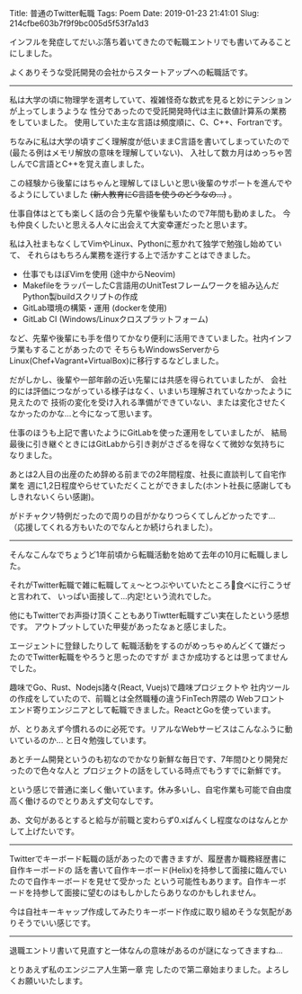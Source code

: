 Title: 普通のTwitter転職
Tags: Poem
Date: 2019-01-23 21:41:01
Slug: 214cfbe603b7f9f9bc005d5f53f7a1d3

インフルを発症してだいぶ落ち着いてきたので転職エントリでも書いてみることにしました。

よくありそうな受託開発の会社からスタートアップへの転職話です。

---

私は大学の頃に物理学を選考していて、複雑怪奇な数式を見ると妙にテンションが上ってしまうような
性分であったので受託開発時代は主に数値計算系の業務をしていました。
使用していた主な言語は頻度順に、C、C++、Fortranです。

ちなみに私は大学の頃すごく理解度が低いままC言語を書いてしまっていたので(最たる例はメモリ解放の意味を理解していない)、
入社して数カ月はめっちゃ苦しんでC言語とC++を覚え直しました。

この経験から後輩にはちゃんと理解してほしいと思い後輩のサポートを進んでやるようにしていました ~~(新人教育にC言語を使うのどうなの...)~~ 。

仕事自体はとても楽しく話の合う先輩や後輩もいたので7年間も勤めました。
今も仲良くしたいと思える人々に出会えて大変幸運だったと思います。

私は入社まもなくしてVimやLinux、Pythonに惹かれて独学で勉強し始めていて、
それらはもちろん業務を遂行する上で活かすことはできました。

- 仕事でもほぼVimを使用 (途中からNeovim)
- MakefileをラッパーしたC言語用のUnitTestフレームワークを組み込んだPython製buildスクリプトの作成
- GitLab環境の構築・運用 (dockerを使用)
- GitLab CI (Windows/Linuxクロスプラットフォーム)

など、先輩や後輩にも手を借りてかなり便利に活用できていました。社内インフラ業もすることがあったので
そちらもWindowsServerからLinux(Chef+Vagrant+VirtualBox)に移行するなどしました。

だがしかし、後輩や一部年齢の近い先輩には共感を得られていましたが、
会社的には評価につながっている様子はなく、いまいち理解されていなかったように見えたので
技術の変化を受け入れる準備ができていない、または変化させたくなかったのかな...と今になって思います。

仕事のほうも上記で書いたようにGitLabを使った運用をしていましたが、
結局最後に引き継ぐときにはGitLabから引き剥がさざるを得なくて微妙な気持ちになりました。

あとは2人目の出産のため辞める前までの2年間程度、社長に直談判して自宅作業を
週に1,2日程度やらせていただくことができました(ホント社長に感謝してもしきれないくらい感謝)。

がドチャクソ特例だったので周りの目がかなりつらくてしんどかったです...
（応援してくれる方もいたのでなんとか続けられました）。

---

そんなこんなでちょうど1年前頃から転職活動を始めて去年の10月に転職しました。

それがTwitter転職で雑に転職してぇ〜とつぶやいていたところ🍣食べに行こうぜと言われて、
いっぱい面接して...内定!という流れでした。

他にもTwitterでお声掛け頂くこともありTiwtter転職すごい実在したという感想です。
アウトプットしていた甲斐があったなぁと感じました。

エージェントに登録したりして
転職活動をするのがめっちゃめんどくて嫌だったのでTwitter転職をやろうと思ったのですが
まさか成功するとは思ってませんでした。

趣味でGo、Rust、Nodejs諸々(React, Vuejs)で趣味プロジェクトや
社内ツールの作成をしていたので、前職とは全然職種の違うFinTech界隈の
Webフロントエンド寄りエンジニアとして転職できました。ReactとGoを使っています。

が、とりあえず今慣れるのに必死です。リアルなWebサービスはこんなふうに動いているのか...
と日々勉強しています。

あとチーム開発というのも初なのでかなり新鮮な毎日です、7年間ひとり開発だったので色々な人と
プロジェクトの話をしている時点でもうすでに新鮮です。

という感じで普通に楽しく働いています。休み多いし、自宅作業も可能で自由度高く働けるのでとりあえず文句なしです。

あ、文句があるとすると給与が前職と変わらず0.xぱんくし程度なのはなんとかして上げたいです。

---

Twitterでキーボード転職の話があったので書きますが、履歴書か職務経歴書に自作キーボードの
話を書いて自作キーボード(Helix)を持参して面接に臨んでいたので自作キーボードを見せて受かった
という可能性もあります。自作キーボードを持参して面接に望むのはもしかしたらありなのかもしれません。

今は自社キーキャップ作成してみたりキーボード作成に取り組めそうな気配がありそうでいい感じです。

---

退職エントリ書いて見直すと一体なんの意味があるのが謎になってきますね...

とりあえず私のエンジニア人生第一章 完 したので第二章始まりました。よろしくお願いいたします。
